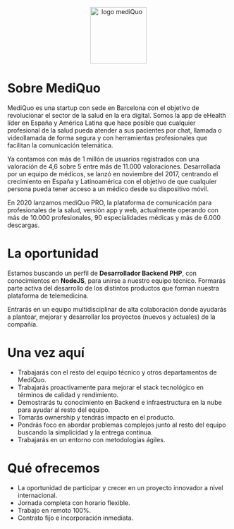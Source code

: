 <p align="center">
  <img height="128px" src="https://marqueting.s3.eu-central-1.amazonaws.com/assets/logo_rounded.png" title="logo mediQuo">
</p>

# Sobre MediQuo

MediQuo es una startup con sede en Barcelona con el objetivo de revolucionar el sector de la salud en la era digital. Somos la app de eHealth líder en España y América Latina que hace posible que cualquier profesional de la salud pueda atender a sus pacientes por chat, llamada o videollamada de forma segura y con herramientas profesionales que facilitan la comunicación telemática.

Ya contamos con más de 1 millón de usuarios registrados con una valoración de 4,6 sobre 5 entre más de 11.000 valoraciones. Desarrollada por un equipo de médicos, se lanzó en noviembre del 2017, centrando el crecimiento en España y Latinoamérica con el objetivo de que cualquier persona pueda tener acceso a un médico desde su dispositivo móvil. 

En 2020 lanzamos mediQuo PRO, la plataforma de comunicación para profesionales de la salud, versión app y web, actualmente operando con más de 10.000 profesionales, 90 especialidades médicas y más de 6.000 descargas.

# La oportunidad

Estamos buscando un perfil de **Desarrollador Backend PHP**, con conocimientos en **NodeJS**, para unirse a nuestro equipo técnico. Formarás parte activa del desarrollo de los distintos productos que forman nuestra plataforma de telemedicina.

Entrarás en un equipo multidisciplinar de alta colaboración donde ayudarás a plantear, mejorar y desarrollar los proyectos (nuevos y actuales) de la compañía.

# Una vez aquí

- Trabajarás con el resto del equipo técnico y otros departamentos de MediQuo.
- Trabajarás proactivamente para mejorar el stack tecnológico en términos de calidad y rendimiento.
- Demostrarás tu conocimiento en Backend e infraestructura en la nube para ayudar al resto del equipo.
- Tomarás ownership y tendrás impacto en el producto.
- Pondrás foco en abordar problemas complejos junto al resto del equipo buscando la simplicidad y la entrega contínua.
- Trabajarás en un entorno con metodologías ágiles.

# Qué ofrecemos

- La oportunidad de participar y crecer en un proyecto innovador a nivel internacional.
- Jornada completa con horario flexible.
- Trabajo en remoto 100%.
- Contrato fijo e incorporación inmediata.
